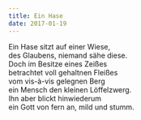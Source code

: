 ```yaml
---
title: Ein Hase
date: 2017-01-19
---
```


Ein Hase sitzt auf einer Wiese,  
des Glaubens, niemand sähe diese.  
Doch im Besitze eines Zeißes  
betrachtet voll gehaltnen Fleißes  
vom vis-à-vis gelegnen Berg  
ein Mensch den kleinen Löffelzwerg.  
Ihn aber blickt hinwiederum  
ein Gott von fern an, mild und stumm.  